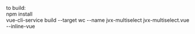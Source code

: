 <div>to build:</div>
<div>npm install</div>
<div>vue-cli-service build --target wc --name jvx-multiselect jvx-multiselect.vue --inline-vue</div>
